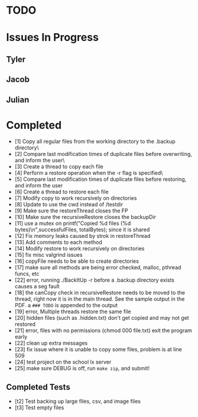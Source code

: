 # TODO #

# Issues In Progress #

## Tyler ##

## Jacob ##

## Julian ##


# Completed #
- [1] Copy all regular files from the working directory to the .backup directory\
- [2] Compare last modification times of duplicate files before overwriting, and inform the user\
- [3] Create a thread to copy each file
- [4] Perform a restore operation when the -r flag is specified\
- [5] Compare last modification times of duplicate files before restoring, and inform the user
- [6] Create a thread to restore each file
- [7] Modify copy to work recursively on directories
- [8] Update to use the cwd instead of /testdir
- [9] Make sure the restoreThread closes the FP
- [10] Make sure the recursiveRestore closes the backupDir
- [11] use a mutex on printf("Copied %d files (%d bytes)\n",successfulFiles, totalBytes); since it is shared
- [12] Fix memory leaks caused by strok in restoreThread
- [13] Add comments to each method
- [14] Modify restore to work recursively on directories
- [15] fix misc valgrind issues
- [16] copyFile needs to be able to create directories
- [17] make sure all methods are being error checked, malloc, pthread funcs, etc
- [22] error, running ./BackItUp -r before a .backup directory exists causes a seg fault
- [18] the canCopy check in recursiveRestore needs to be moved to the thread, right now it is in the main thread. See the sample output in the PDF. a `### TODO` is appended to the output
- [19] error, Multiple threads restore the same file
- [20] hidden files (such as .hidden.txt) don't get copied and may not get restored
- [21] error, files with no permissions (chmod 000 file.txt) exit the program early 
- [22] clean up extra messages
- [23] fix issue where it is unable to copy some files, problem is at line 509
- [24] test project on the school lx server
- [25] make sure DEBUG is off, run `make zip`, and submit!

## Completed Tests ##
- [t2] Test backing up large files, csv, and image files
- [t3] Test empty files

